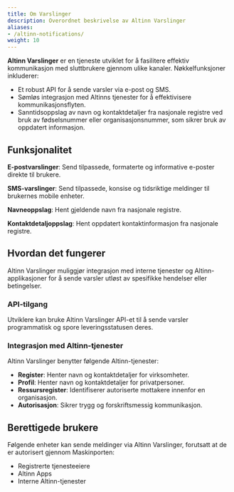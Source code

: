 ```yaml
---
title: Om Varslinger
description: Overordnet beskrivelse av Altinn Varslinger
aliases:
- /altinn-notifications/
weight: 10
---
```


**Altinn Varslinger** er en tjeneste utviklet for å fasilitere effektiv kommunikasjon med sluttbrukere gjennom ulike kanaler. Nøkkelfunksjoner inkluderer:

- Et robust API for å sende varsler via e-post og SMS.
- Sømløs integrasjon med Altinns tjenester for å effektivisere kommunikasjonsflyten.
- Sanntidsoppslag av navn og kontaktdetaljer fra nasjonale registre ved bruk av fødselsnummer eller organisasjonsnummer, som sikrer bruk av oppdatert informasjon.

## Funksjonalitet

**E-postvarslinger**: Send tilpassede, formaterte og informative e-poster direkte til brukere.

**SMS-varslinger**: Send tilpassede, konsise og tidsriktige meldinger til brukernes mobile enheter.

**Navneoppslag**: Hent gjeldende navn fra nasjonale registre.

**Kontaktdetaljoppslag**: Hent oppdatert kontaktinformasjon fra nasjonale registre.

## Hvordan det fungerer
Altinn Varslinger muliggjør integrasjon med interne tjenester og Altinn-applikasjoner for å sende varsler utløst av spesifikke hendelser eller betingelser.

### API-tilgang

Utviklere kan bruke Altinn Varslinger API-et til å sende varsler programmatisk og spore leveringsstatusen deres.

### Integrasjon med Altinn-tjenester

Altinn Varslinger benytter følgende Altinn-tjenester:

- **Register**: Henter navn og kontaktdetaljer for virksomheter.
- **Profil**: Henter navn og kontaktdetaljer for privatpersoner.
- **Ressursregister**: Identifiserer autoriserte mottakere innenfor en organisasjon.
- **Autorisasjon**: Sikrer trygg og forskriftsmessig kommunikasjon.

## Berettigede brukere

Følgende enheter kan sende meldinger via Altinn Varslinger, forutsatt at de er autorisert gjennom Maskinporten:

- Registrerte tjenesteeiere
- Altinn Apps
- Interne Altinn-tjenester

